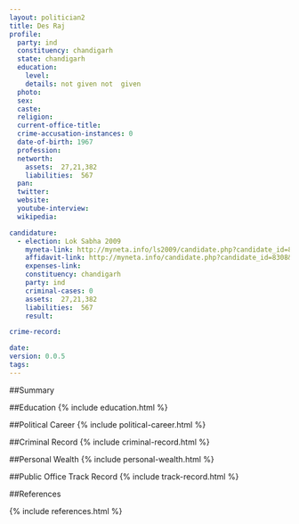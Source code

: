 ```yaml
---
layout: politician2
title: Des Raj
profile: 
  party: ind
  constituency: chandigarh
  state: chandigarh
  education: 
    level: 
    details: not given not  given
  photo: 
  sex: 
  caste: 
  religion: 
  current-office-title: 
  crime-accusation-instances: 0
  date-of-birth: 1967
  profession: 
  networth: 
    assets:  27,21,382
    liabilities:  567
  pan: 
  twitter: 
  website: 
  youtube-interview: 
  wikipedia: 

candidature: 
  - election: Lok Sabha 2009
    myneta-link: http://myneta.info/ls2009/candidate.php?candidate_id=8308
    affidavit-link: http://myneta.info/candidate.php?candidate_id=8308&scan=original
    expenses-link: 
    constituency: chandigarh 
    party: ind
    criminal-cases: 0
    assets:  27,21,382
    liabilities:  567
    result:  

crime-record: 

date: 
version: 0.0.5
tags: 
---
```

##Summary


##Education
{% include education.html %}


##Political Career
{% include political-career.html %}


##Criminal Record
{% include criminal-record.html %}


##Personal Wealth
{% include personal-wealth.html %}


##Public Office Track Record
{% include track-record.html %}


##References


{% include references.html %}